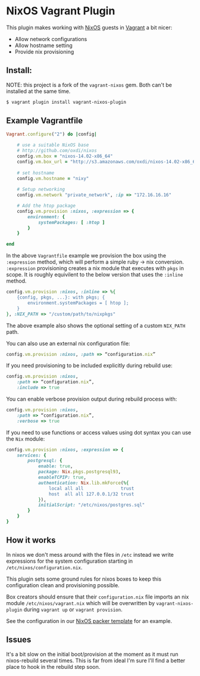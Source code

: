 # NixOS Vagrant Plugin

This plugin makes working with [NixOS](http://nixos.org) guests in [Vagrant](http://www.vagrantup.com) a bit nicer:

* Allow network configurations
* Allow hostname setting
* Provide nix provisioning

## Install:

NOTE: this project is a fork of the `vagrant-nixos` gem. Both can't be
      installed at the same time.

```bash
$ vagrant plugin install vagrant-nixos-plugin
```

## Example Vagrantfile

```ruby
Vagrant.configure("2") do |config|

	# use a suitable NixOS base
	# http://github.com/oxdi/nixos
	config.vm.box = "nixos-14.02-x86_64"
	config.vm.box_url = "http://s3.amazonaws.com/oxdi/nixos-14.02-x86_64-virtualbox.box"
  	
  	# set hostname
  	config.vm.hostname = "nixy"
  
  	# Setup networking
	config.vm.network "private_network", :ip => "172.16.16.16"

	# Add the htop package
	config.vm.provision :nixos, :expression => {
		environment: {
			systemPackages: [ :htop ]
		}
	}

end
```

In the above `Vagrantfile` example we provision the box using the `:expression` method, which will perform a simple ruby -> nix conversion. `:expression` provisioning creates a nix module that executes with `pkgs` in scope. It is roughly equivilent to the below version that uses the `:inline` method.

```ruby
config.vm.provision :nixos, :inline => %{
	{config, pkgs, ...}: with pkgs; {
		environment.systemPackages = [ htop ];
	}
}, :NIX_PATH => "/custom/path/to/nixpkgs"
```

The above example also shows the optional setting of a custom `NIX_PATH` path.

You can also use an external nix configuration file:

```ruby
config.vm.provision :nixos, :path => “configuration.nix”
```

If you need provisioning to be included explicitly during rebuild use:

```ruby
config.vm.provision :nixos,
	:path => “configuration.nix”,
	:include => true
```

You can enable verbose provision output during rebuild process with:

```ruby
config.vm.provision :nixos,
	:path => “configuration.nix”,
	:verbose => true
```

If you need to use functions or access values using dot syntax you can use the `Nix` module:

```ruby
config.vm.provision :nixos, :expression => {
	services: {
		postgresql: {
			enable: true,
			package: Nix.pkgs.postgresql93,
			enableTCPIP: true,
			authentication: Nix.lib.mkForce(%{
				local all all              trust
				host  all all 127.0.0.1/32 trust
			}),
			initialScript: "/etc/nixos/postgres.sql"
		}
	}
}	
```


## How it works

In nixos we don't mess around with the files in `/etc` instead we write expressions for the system configuration starting in `/etc/nixos/configuration.nix`.

This plugin sets some ground rules for nixos boxes to keep this configuration clean and provisioning possible.

Box creators should ensure that their `configuration.nix` file imports an nix module `/etc/nixos/vagrant.nix` which will be overwritten by `vagrant-nixos-plugin` during `vagrant up` or `vagrant provision`.

See the configuration in our [NixOS packer template](http://github.com/oxdi/nixos) for an example.

## Issues

It's a bit slow on the initial boot/provision at the moment as it must run nixos-rebuild several times. This is far from ideal I'm sure I'll find a better place to hook in the rebuild step soon.


